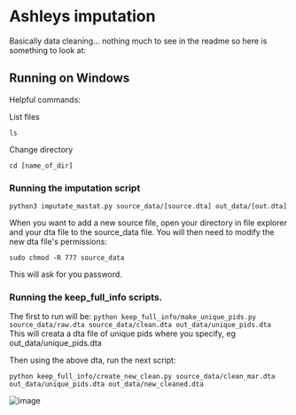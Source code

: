 # Ashleys imputation
Basically data cleaning... nothing much to see in the readme so here is something to look at:

## Running on Windows
Helpful commands:

List files

``` ls ```

Change directory

```cd [name_of_dir]```

### Running the imputation script

```python3 imputate_mastat.py source_data/[source.dta] out_data/[out.dta]```

When you want to add a new source file, open your directory in file explorer and your dta file to the source_data file. You will then need to modify the new dta file's permissions:

```sudo chmod -R 777 source_data```

This will ask for you password.

### Running the keep_full_info scripts.
The first to run will be:
```python keep_full_info/make_unique_pids.py source_data/raw.dta source_data/clean.dta out_data/unique_pids.dta```
This will creata a dta file of unique pids where you specify, eg out_data/unique_pids.dta

Then using the above dta, run the next script:
```
python keep_full_info/create_new_clean.py source_data/clean_mar.dta out_data/unique_pids.dta out_data/new_cleaned.dta
```

![image](https://i.imgur.com/3Yv8Fet.png)